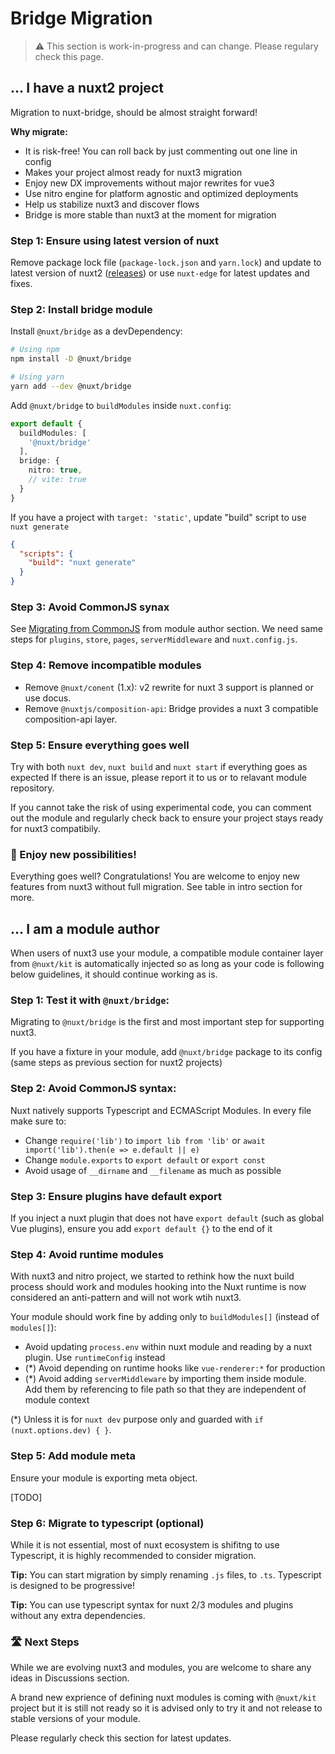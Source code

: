 # Bridge Migration

> ⚠️ This section is work-in-progress and can change. Please regulary check this page.

## ... I have a nuxt2 project

Migration to nuxt-bridge, should be almost straight forward!

**Why migrate:**

- It is risk-free! You can roll back by just commenting out one line in config
- Makes your project almost ready for nuxt3 migration
- Enjoy new DX improvements without major rewrites for vue3
- Use nitro engine for platform agnostic and optimized deployments
- Help us stabilize nuxt3 and discover flows
- Bridge is more stable than nuxt3 at the moment for migration

### **Step 1:** Ensure using latest version of nuxt

Remove package lock file (`package-lock.json` and `yarn.lock`) and update to latest version of nuxt2 ([releases](https://github.com/nuxt/nuxt.js/releases)) or use `nuxt-edge` for latest updates and fixes.

### **Step 2:** Install bridge module

Install `@nuxt/bridge` as a devDependency:

```bash
# Using npm
npm install -D @nuxt/bridge

# Using yarn
yarn add --dev @nuxt/bridge
```

Add `@nuxt/bridge` to `buildModules` inside `nuxt.config`:

```ts [nuxt.config.js]
export default {
  buildModules: [
    '@nuxt/bridge'
  ],
  bridge: {
    nitro: true,
    // vite: true
  }
}
```

If you have a project with `target: 'static'`, update "build" script to use `nuxt generate`

```json [package.json]
{
  "scripts": {
    "build": "nuxt generate"
  }
}
```

### **Step 3:** Avoid CommonJS synax

See [Migrating from CommonJS](#step-2-avoid-commonjs-syntax) from module author section.
We need same steps for `plugins`, `store`, `pages`, `serverMiddleware` and `nuxt.config.js`.

### **Step 4:** Remove incompatible modules

- Remove `@nuxt/conent` (1.x): v2 rewrite for nuxt 3 support is planned or use docus.
- Remove `@nuxtjs/composition-api`: Bridge provides a nuxt 3 compatible composition-api layer.

### **Step 5:** Ensure everything goes well

Try with both `nuxt dev`, `nuxt build` and `nuxt start` if everything goes as expected
If there is an issue, please report it to us or to relavant module repository.

If you cannot take the risk of using experimental code, you can comment out the module and regularly check back to ensure your project stays ready for nuxt3 compatibily.

### 🥳 Enjoy new possibilities!

Everything goes well? Congratulations! You are welcome to enjoy new features from nuxt3 without full migration. See table in intro section for more.

## ... I am a module author

When users of nuxt3 use your module, a compatible module container layer from `@nuxt/kit` is automatically injected
so as long as your code is following below guidelines, it should continue working as is.

### **Step 1:** Test it with `@nuxt/bridge`:

Migrating to `@nuxt/bridge` is the first and most important step for supporting nuxt3.

If you have a fixture in your module, add `@nuxt/bridge` package to its config (same steps as previous section for nuxt2 projects)

### **Step 2:** Avoid CommonJS syntax:

Nuxt natively supports Typescript and ECMAScript Modules. In every file make sure to:

- Change `require('lib')` to `import lib from 'lib'` or `await import('lib').then(e => e.default || e)`
- Change `module.exports` to `export default` or `export const`
- Avoid usage of `__dirname` and `__filename` as much as possible

### **Step 3:** Ensure plugins have default export

If you inject a nuxt plugin that does not have `export default` (such as global Vue plugins), ensure you add `export default {}` to the end of it

### **Step 4:** Avoid runtime modules

With nuxt3 and nitro project, we started to rethink how the nuxt build process should work and modules hooking into the Nuxt runtime is now considered an anti-pattern and will not work wtih nuxt3.

Your module should work fine by adding only to `buildModules[]` (instead of `modules[]`):

- Avoid updating `process.env` within nuxt module and reading by a nuxt plugin. Use `runtimeConfig` instead
- (*) Avoid depending on runtime hooks like `vue-renderer:*` for production
- (*) Avoid adding `serverMiddleware` by importing them inside module. Add them by referencing to file path so that they are independent of module context

(*) Unless it is for `nuxt dev` purpose only and guarded with `if (nuxt.options.dev) { }`.

### **Step 5**: Add module meta

Ensure your module is exporting meta object.

[TODO]

### **Step 6:** Migrate to typescript (optional)

While it is not essential, most of nuxt ecosystem is shifitng to use Typescript, it is highly recommended to consider migration.

**Tip:** You can start migration by simply renaming `.js` files, to `.ts`. Typescript is designed to be progressive!

**Tip:** You can use typescript syntax for nuxt 2/3 modules and plugins without any extra dependencies.

### 🛣️ Next Steps

While we are evolving nuxt3 and modules, you are welcome to share any ideas in Discussions section.

A brand new exprience of defining nuxt modules is coming with `@nuxt/kit` project but it is still not ready so it is advised only to try it and not release to stable versions of your module.

Please regularly check this section for latest updates.

